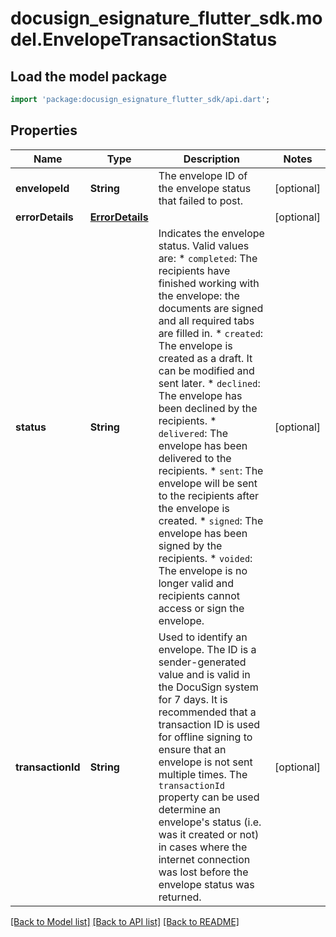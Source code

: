 # docusign_esignature_flutter_sdk.model.EnvelopeTransactionStatus

## Load the model package
```dart
import 'package:docusign_esignature_flutter_sdk/api.dart';
```

## Properties
Name | Type | Description | Notes
------------ | ------------- | ------------- | -------------
**envelopeId** | **String** | The envelope ID of the envelope status that failed to post. | [optional] 
**errorDetails** | [**ErrorDetails**](ErrorDetails.md) |  | [optional] 
**status** | **String** | Indicates the envelope status. Valid values are:  * `completed`: The recipients have finished working with the envelope: the documents are signed and all required tabs are filled in. * `created`: The envelope is created as a draft. It can be modified and sent later. * `declined`: The envelope has been declined by the recipients. * `delivered`: The envelope has been delivered to the recipients. * `sent`: The envelope will be sent to the recipients after the envelope is created. * `signed`: The envelope has been signed by the recipients. * `voided`: The envelope is no longer valid and recipients cannot access or sign the envelope.  | [optional] 
**transactionId** | **String** |  Used to identify an envelope. The ID is a sender-generated value and is valid in the DocuSign system for 7 days. It is recommended that a transaction ID is used for offline signing to ensure that an envelope is not sent multiple times. The `transactionId` property can be used determine an envelope's status (i.e. was it created or not) in cases where the internet connection was lost before the envelope status was returned. | [optional] 

[[Back to Model list]](../README.md#documentation-for-models) [[Back to API list]](../README.md#documentation-for-api-endpoints) [[Back to README]](../README.md)


